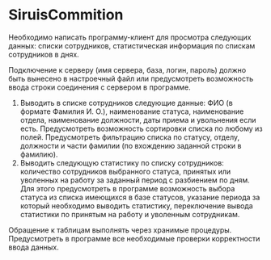 # SiruisCommition
 Необходимо написать программу-клиент для просмотра следующих данных: списки сотрудников, статистическая информация по спискам сотрудников в днях.

Подключение к серверу (имя сервера, база, логин, пароль) должно быть вынесено в настроечный файл или предусмотреть возможность ввода строки соединения с сервером в программе.

1. Выводить в списке сотрудников следующие данные: ФИО (в формате Фамилия И. О.), наименование статуса, наименование отдела, наименование должности, даты приема и увольнения если есть. Предусмотреть возможность сортировки списка по любому из полей. Предусмотреть фильтрацию списка по статусу, отделу, должности и части фамилии (по вхождению заданной строки в фамилию).
2. Выводить следующую статистику по списку сотрудников: количество сотрудников выбранного статуса, принятых или уволенных на работу за заданный период с разбиением по дням. Для этого предусмотреть в программе возможность выбора статуса из списка имеющихся в базе статусов, указание периода за который необходимо выводить статистику, переключение вывода статистики по принятым на работу и уволенным сотрудникам.

Обращение к таблицам выполнять через хранимые процедуры. Предусмотреть в программе все необходимые проверки корректности ввода данных.
